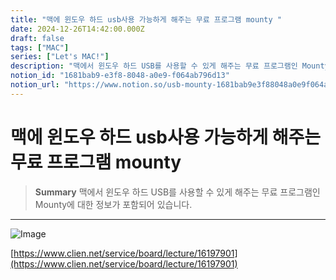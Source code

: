 ```yaml
---
title: "맥에 윈도우 하드 usb사용 가능하게 해주는 무료 프로그램 mounty "
date: 2024-12-26T14:42:00.000Z
draft: false
tags: ["MAC"]
series: ["Let's MAC!"]
description: "맥에서 윈도우 하드 USB를 사용할 수 있게 해주는 무료 프로그램인 Mounty에 대한 정보가 포함되어 있습니다."
notion_id: "1681bab9-e3f8-8048-a0e9-f064ab796d13"
notion_url: "https://www.notion.so/usb-mounty-1681bab9e3f88048a0e9f064ab796d13"
---
```


# 맥에 윈도우 하드 usb사용 가능하게 해주는 무료 프로그램 mounty 

> **Summary**
> 맥에서 윈도우 하드 USB를 사용할 수 있게 해주는 무료 프로그램인 Mounty에 대한 정보가 포함되어 있습니다.

---


![Image](https://prod-files-secure.s3.us-west-2.amazonaws.com/09ccd4d5-876c-4bba-bbdf-cc77a0a11257/3e9fd4a7-9905-4a57-a7cd-345ef9ff2c7f/image.png?X-Amz-Algorithm=AWS4-HMAC-SHA256&X-Amz-Content-Sha256=UNSIGNED-PAYLOAD&X-Amz-Credential=ASIAZI2LB466SORVEQJ7%2F20250724%2Fus-west-2%2Fs3%2Faws4_request&X-Amz-Date=20250724T083450Z&X-Amz-Expires=3600&X-Amz-Security-Token=IQoJb3JpZ2luX2VjEAAaCXVzLXdlc3QtMiJHMEUCIQCBc5Hml0BLHtjPg6L7dAVHcs5xpTv6g3ZqXk7OhWtkXgIgd4kPxRJXADvteGGTMhRUduKW6Nsv%2B4XAzHjX6ZPX6icq%2FwMIKRAAGgw2Mzc0MjMxODM4MDUiDGGps%2FUa%2F2Nopp4qCyrcAyJ2ofmR9qJvNs0rmQ3GF5KT3qIN%2FEtqou81sAx5mo6ZEmaaOVf%2BSVBZpddVKCAYqepnBz5v%2B%2Bc4fRLYDUpsUjl0u9xDEA35nIQiuApzYVvZl1MW1xuo%2FnLF902oRrRiQsfmRv3g4zU1k4yhfgSzeaV7Izcm4GdlCsuF6NJQqgWekMBAIxF0OMRr5hm58rQ%2Bm4PeQiujc3YAAYLAy5jD%2F2sB52DGe4Tp5jgLpsCfdGTbqNXtUGb2mR8597lEo4%2BFvkn6z2%2F0p%2FbXud4JRDl8kY48mCXYfMhYav2ffI%2F6g7gIjnSCpgN0XrFlIZwfmg3KOYeeELKZwG%2F0l2fFHXU5aBE1IkRB3k%2FDgXF3B9hthOXqkp0czxxy5sB%2B3AQdTj93ZjoHdEyyvI%2FKzRPlsgsw4dAtSf7RJ3TU9HvB6U%2BLLSsFDq2zHMyg5bhXR%2B0h1H3UOu%2BnPrshFTZSY2kcJerM2bI5QginF5EAmpQyHQWAzimGUlIAqTXk%2BUREW%2BNaERQnPdNQxygD270GK13L7k%2F%2B%2Bn%2BZpBJ1zrOd5HrraR2JO7rTF13ASGIgRi431wo3xLSAyIQer4IKdbLw184CgmoZ9hfhZEUY%2BH6%2FlUqt1Iorv6JFo%2B2dp12CYZ56y8zdMPvOh8QGOqUBaeii82hDHEB92NI4O0vx7fBtLDRXY2CUxKMGRGtL4e6ECDgN2UxeueZw3qpaTSFiNMLs%2BRnkZLFTUoH51b5ehZElcNdVQtI0athWOecqRudnoJpit4%2F1vC%2FeLpFG%2BUhly5DOTtb9a2qTaWKgshX%2FeBglOFyzuQPRkDsCy9yCbgkOK8bFAFXnkW5AR%2FvpMvD0A2ADhuTbX%2BjxPD9dw48puhqDHAuN&X-Amz-Signature=cdffe22df5ebe31428aafb20472d9490db532bb9743dde419f6d5b6cbd1e1261&X-Amz-SignedHeaders=host&x-amz-checksum-mode=ENABLED&x-id=GetObject)

[https://www.clien.net/service/board/lecture/16197901](https://www.clien.net/service/board/lecture/16197901)

